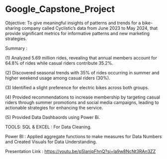# Google_Capstone_Project

Objective: To give meaningful insights of patterns and trends for a bike-sharing company called Cyclistic’s data from June 2023 to May 2024, that provide significant metrics for informative patterns and new marketing strategies.

Summary :

(1) Analyzed 5.69 million rides, revealing that annual members account for 64.8% of rides while casual riders contribute 35.2%. 

(2) Discovered seasonal trends with 35% of rides occurring in summer and higher weekend usage among casual riders (30%). 

(3) Identified a slight preference for electric bikes across both groups. 

(4) Provided recommendations to increase membership by targeting casual riders through summer promotions and social media campaigns, leading to actionable strategies for enhancing the service.

(5) Provided Data Dashbaords using Power Bi.

TOOLS: 
SQL & EXCEL : For Data Cleaning.

Power BI : Applied aggregate functions to make measures for Data Numbers and Created Visuals for Data Understanding.

Presentation Link : https://youtu.be/pSlanipFhnQ?si=la9w8NcNt3RAn3ZZ
